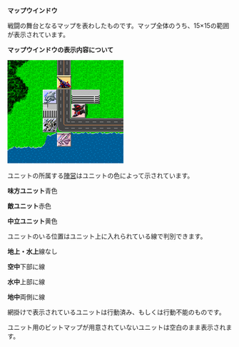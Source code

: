 **マップウインドウ**

戦闘の舞台となるマップを表わしたものです。マップ全体のうち、15×15の範囲が表示されています。

**マップウインドウの表示内容について**

![](../images/bm7.gif)

ユニットの所属する[陣営](陣営)はユニットの色によって示されています。

**味方ユニット**青色

**敵ユニット**赤色

**中立ユニット**黄色

ユニットのいる位置はユニット上に入れられている線で判別できます。

**地上・水上**線なし

**空中**下部に線

**水中**上部に線

**地中**両側に線

網掛けで表示されているユニットは行動済み、もしくは行動不能のものです。

ユニット用のビットマップが用意されていないユニットは空白のまま表示されます。
